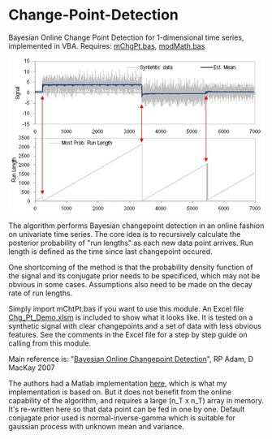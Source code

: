 # Change-Point-Detection
Bayesian Online Change Point Detection for 1-dimensional time series, implemented in VBA.
Requires: [mChgPt.bas](mChgPt.bas), [modMath.bas](../../../Scientific-Toolkit/blob/master/Modules/modMath.bas)

![Change points found in syntehtic data](chgpt.jpg)

The algorithm performs Bayesian changepoint detection in an online fashion on univariate time series. The core idea is to recursively calculate the posterior probability of "run lengths" as each new data point arrives. Run length is defined as the time since last changepoint occured.

One shortcoming of the method is that the probability density function of the signal and its conjugate prior needs to be specificed, which may not be obvious in some cases. Assumptions also need to be made on the decay rate of run lengths.

Simply import mChtPt.bas if you want to use this module. An Excel file [Chg_Pt_Demo.xlsm](/Chg_Pt_Demo.xlsm) is included to show what it looks like.
It is tested on a synthetic signal with clear changepoints and a set of data with less obvious features. See the comments in the Excel file for a step by step guide on calling from this module.

Main reference is: "[Bayesian Online Changepoint Detection](https://arxiv.org/abs/0710.3742)", RP Adam, D MacKay 2007

The authors had a Matlab implementation [here](http://hips.seas.harvard.edu/content/bayesian-online-changepoint-detection), which is what my implementation is based on. But it does not benefit from the online capability of the algorithm, and requires a large (n_T x n_T) array in memory. It's re-written here so that data point can be fed in one by one. Default conjugate prior used is normal-inverse-gamma which is suitable for gaussian process with unknown mean and variance.
